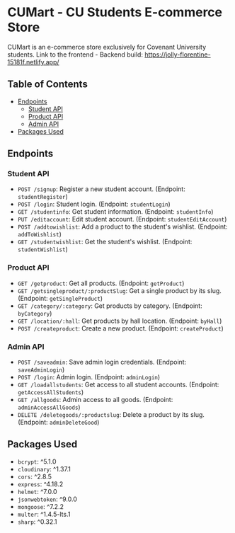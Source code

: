 # CUMart - CU Students E-commerce Store

CUMart is an e-commerce store exclusively for Covenant University students.
Link to the frontend - Backend build: https://jolly-florentine-15181f.netlify.app/

## Table of Contents

- [Endpoints](#endpoints)
  - [Student API](#student-api)
  - [Product API](#product-api)
  - [Admin API](#admin-api)
- [Packages Used](#packages-used)

## Endpoints

### Student API

- `POST /signup`: Register a new student account. (Endpoint: `studentRegister`)
- `POST /login`: Student login. (Endpoint: `studentLogin`)
- `GET /studentinfo`: Get student information. (Endpoint: `studentInfo`)
- `PUT /editaccount`: Edit student account. (Endpoint: `studentEditAccount`)
- `POST /addtowishlist`: Add a product to the student's wishlist. (Endpoint: `addToWishlist`)
- `GET /studentwishlist`: Get the student's wishlist. (Endpoint: `studentWishlist`)

### Product API

- `GET /getproduct`: Get all products. (Endpoint: `getProduct`)
- `GET /getsingleproduct/:productSlug`: Get a single product by its slug. (Endpoint: `getSingleProduct`)
- `GET /category/:category`: Get products by category. (Endpoint: `byCategory`)
- `GET /location/:hall`: Get products by hall location. (Endpoint: `byHall`)
- `POST /createproduct`: Create a new product. (Endpoint: `createProduct`)

### Admin API

- `POST /saveadmin`: Save admin login credentials. (Endpoint: `saveAdminLogin`)
- `POST /login`: Admin login. (Endpoint: `adminLogin`)
- `GET /loadallstudents`: Get access to all student accounts. (Endpoint: `getAccessAllStudents`)
- `GET /allgoods`: Admin access to all goods. (Endpoint: `adminAccessAllGoods`)
- `DELETE /deletegoods/:productslug`: Delete a product by its slug. (Endpoint: `adminDeleteGood`)

## Packages Used

- `bcrypt`: ^5.1.0
- `cloudinary`: ^1.37.1
- `cors`: ^2.8.5
- `express`: ^4.18.2
- `helmet`: ^7.0.0
- `jsonwebtoken`: ^9.0.0
- `mongoose`: ^7.2.2
- `multer`: ^1.4.5-lts.1
- `sharp`: ^0.32.1
